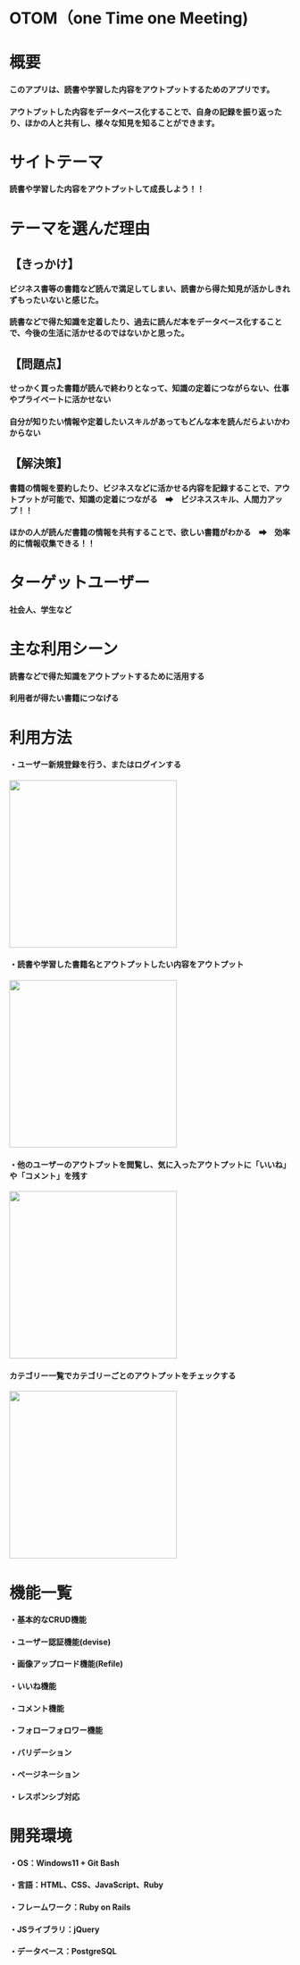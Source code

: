# OTOM（one Time one Meeting)

# 概要
#### このアプリは、読書や学習した内容をアウトプットするためのアプリです。
#### アウトプットした内容をデータベース化することで、自身の記録を振り返ったり、ほかの人と共有し、様々な知見を知ることができます。

# サイトテーマ
#### 読書や学習した内容をアウトプットして成長しよう！！

# テーマを選んだ理由

## 【きっかけ】
#### ビジネス書等の書籍など読んで満足してしまい、読書から得た知見が活かしきれずもったいないと感じた。
#### 読書などで得た知識を定着したり、過去に読んだ本をデータベース化することで、今後の生活に活かせるのではないかと思った。

## 【問題点】
#### せっかく買った書籍が読んで終わりとなって、知識の定着につながらない、仕事やプライベートに活かせない
#### 自分が知りたい情報や定着したいスキルがあってもどんな本を読んだらよいかわからない

## 【解決策】
#### 書籍の情報を要約したり、ビジネスなどに活かせる内容を記録することで、アウトプットが可能で、知識の定着につながる　➡　ビジネススキル、人間力アップ！！
#### ほかの人が読んだ書籍の情報を共有することで、欲しい書籍がわかる　➡　効率的に情報収集できる！！

# ターゲットユーザー
#### 社会人、学生など

# 主な利用シーン
  #### 読書などで得た知識をアウトプットするために活用する
  #### 利用者が得たい書籍につなげる

# 利用方法
  #### ・ユーザー新規登録を行う、またはログインする
  <img src="https://github.com/user-attachments/assets/3c84309d-fd9b-4897-971a-9175c3ae4810" width="300">
  
  #### ・読書や学習した書籍名とアウトプットしたい内容をアウトプット
  <img src="https://github.com/user-attachments/assets/79c6c188-3828-4d54-a31c-537e56c33e55" width="300">
  
  #### ・他のユーザーのアウトプットを閲覧し、気に入ったアウトプットに「いいね」や「コメント」を残す
  <img src="https://github.com/user-attachments/assets/a8666d62-1552-49cf-9f90-703101d975fc" width="300">
  
  #### カテゴリー一覧でカテゴリーごとのアウトプットをチェックする
  <img src="https://github.com/user-attachments/assets/088d88fe-eb5e-4c34-90b1-5017fb7817ae" width="300">
  

# 機能一覧
 #### ・基本的なCRUD機能
 #### ・ユーザー認証機能(devise)
 #### ・画像アップロード機能(Refile)
 #### ・いいね機能
 #### ・コメント機能
 #### ・フォローフォロワー機能
 #### ・バリデーション
 #### ・ページネーション
 #### ・レスポンシブ対応

# 開発環境
 #### ・OS：Windows11 + Git Bash
 #### ・言語：HTML、CSS、JavaScript、Ruby
 #### ・フレームワーク：Ruby on Rails
 #### ・JSライブラリ：jQuery
 #### ・データベース：PostgreSQL
